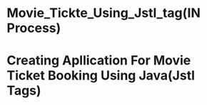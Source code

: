 # Movie_Tickte_Using_Jstl_tag(IN Process)
<h1>Creating Apllication For Movie Ticket Booking Using Java(Jstl Tags)
